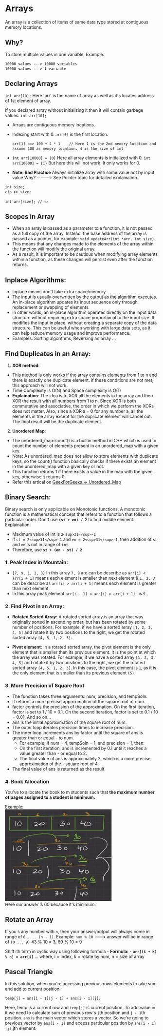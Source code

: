 # Arrays

An array is a collection of items of same data type stored at contiguous memory locations.

## Why?
To store multiple values in one variable.
Example: 
```
10000 values ---> 10000 variables
10000 values ---> 1 variable
```

## Declaring Arrays

`int arr[10];`
Here 'arr' is the name of array as well as it's locates address of 1st element of array.

If you declared array without initializing it then it will contain garbage values.
`int arr[10];`

- Arrays are contiguous memory locations.
- Indexing start with 0. `arr[0]` is the first location.
  ```
  arr[1] ==> 100 + 4 * 1    // Here 1 is the 2nd memory location and assume 100 as memory location. 4 is the size of int
  ```
- `int arr[10000] = {0}` Here all array elements is initialized with 0.
  `int arr[10000] = {1}` But here this will not work. It only works for 0.

- **Note: Bad Practice**
Always initialize array with some value not by input value
Why? -----> See Pointer topic for detailed explaination.
```
int size;
cin >> size;

int arr[size]; // 💀⚠️
```


## Scopes in Array
- When an array is passed as a parameter to a function, it is not passed as a full copy of the array. Instead, the base address of the array is passed as a pointer, for example: `void updateArr(int *arr, int size)`.
- This means that any changes made to the elements of the array within the function will modify the original array.
- As a result, it is important to be cautious when modifying array elements within a function, as these changes will persist even after the function returns.


## Inplace Algorithms:
- Inplace means don't take extra space/memory
- The input is usually overwritten by the output as the algorithm executes. An in-place algorithm updates its input sequence only through replacement or swapping of elements.
- In other words, an in-place algorithm operates directly on the input data structure without requiring extra space proportional to the input size. It modifies the input in place, without creating a separate copy of the data structure. This can be useful when working with large data sets, as it can help reduce memory usage and improve performance.
- Examples: Sorting algorithms, Reversing an array ...


## **Find Duplicates in an Array**:
1. **XOR method**: 
  - This method is only works if the array contains elements from 1 to n and there is exactly one duplicate element. If these conditions are not met, this approach will not work.
  - Time Complexity is O(N) and Space complexity is O(1)
  - **Explaination**:  The idea is to XOR all the elements in the array and then XOR the result with all numbers from 1 to n. Since XOR is both commutative and associative, the order in which we perform the XORs does not matter. Also, since a XOR a = 0 for any number a, all the elements in the array except for the duplicate element will cancel out. The final result will be the duplicate element.

2. **Unordered Map**:
  - The unordered_map::count() is a builtin method in C++ which is used to count the number of elements present in an unordered_map with a given key.
  - Note: As unordered_map does not allow to store elements with duplicate keys, so the count() function basically checks if there exists an element in the unordered_map with a given key or not.
  - This function returns 1 if there exists a value in the map with the given key, otherwise it returns 0.
  - Refer this artical on <a href="https://www.geeksforgeeks.org/unordered_map-count-in-c/">GeekForGeeks -> Unordered_Map</a>


## **Binary Search**:
Binary search is only applicable on Monotonic functions. A monotonic function is a mathematical concept that refers to a function that follows a particular order.
Don't use **`(st + en) / 2`** to find middle element.
Explaination:
  - Maximum value of int is `2<sup>31</sup>-1`
  - If `st = 2<sup>31</sup>-1` and `en = 2<sup>31</sup>-1`, then addition of `st` and `en` is not in range of `int`.
  - Therefore, use **`st + (en - st) / 2`**


### 1. **Peak Index in Mountain:** 
  - `[7, 9, 1, 2, 3]` In this array `7, 9` are can be describe as `arr[i] < arr[i + 1]` means each element is smaller than next element & `1, 2, 3` can be describe as `arr[i] > arr[i + 1]` means each element is greater than next element.
  - In this array peak element `arr[i - 1] < arr[i] > arr[i + 1] ` is `9` .


### 2. **Find Pivot in an Array:**
- **Rotated Sorted Array:** A rotated sorted array is an array that was originally sorted in ascending order, but has been rotated by some number of positions. For example, if we have a sorted array `[1, 2, 3, 4, 5]` and rotate it by two positions to the right, we get the rotated sorted array `[4, 5, 1, 2, 3]`.

- **Pivot element:** In a rotated sorted array, the pivot element is the only element that is smaller than its previous element. It is the point at which the array was rotated. For example, if we have a sorted array `[1, 2, 3, 4, 5]` and rotate it by two positions to the right, we get the rotated sorted array `[4, 5, 1, 2, 3]`. In this case, the pivot element is `1`, as it is the only element that is smaller than its previous element `(5)`.


### 3. More Precision of Square Root
- The function takes three arguments: num, precision, and tempSoln.
- It returns a more precise approximation of the square root of num.
- factor controls the precision of the approximation.
    On the first iteration, factor is set to 1 / 10 = 0.1.
    On the second iteration, factor is set to 0.1 / 10 = 0.01.
    And so on…
- ans is the initial approximation of the square root of num.
- The outer loop iterates precision times to increase precision.
- The inner loop increments ans by factor until the square of ans is greater than or equal - to num.
    - For example, if num = 4, tempSoln = 1, and precision = 1, then:
    - On the first iteration, ans is incremented by 0.1 until it reaches a value greater    than - or equal to 2.
    - The final value of ans is approximately 2, which is a more precise approximation of     the - square root of 4.
- The final value of ans is returned as the result.


### 4. Book Allocation
You've to allocate the book to m students such that **the maximum number of pages assigned to a student is minimum.**

Example: <br>
<img src="image.png" width=350px height=300px />
<br>
Here our answer is 60 because it's minimum.


## Rotate an Array

If you `%` any number with `n`, then your answer/output will always come in range of `0 .... (n - 1)`.
Example: `num % 10` ---> answer will be in range of `(0 ... 9)`
          43 % 10 = 3, 69 % 10 = 9
        
Shift ith term in cyclic way using following formula -
**Formula:** - **`arr[(i + k) % n] = arr[i]`** ... where, i = index, k = rotate by num, n = size of array 


## Pascal Triangle

In this solution, when you're accessing previous rows elements to take sum and add to current position. 

```
temp[j] = ans[i - 1][j - 1] + ans[i - 1][j];
```
Here, temp is a current row and `temp[j]` is current position. To add value in it we need to calculate sum of previous row's `j`th position and `j - 1`th position.
`ans` is the main vector which stores a vector. So we're going to previous vector by `ans[i - 1]` and access particular position by `ans[i - 1][j]` jth element.